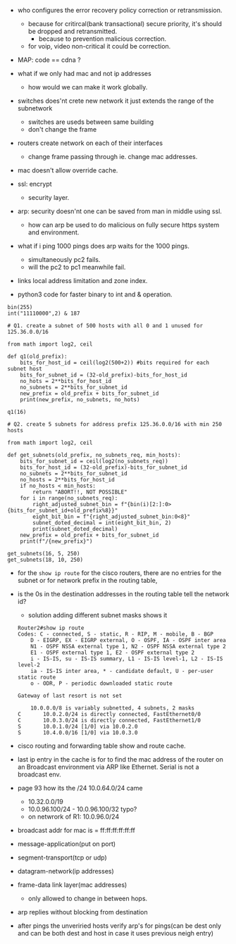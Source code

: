 - who configures the error recovery policy correction or retransmission.
    - because for critircal(bank transactional) secure priority, it's should be dropped and retransmitted.
        - because to prevention malicious correction.
    - for voip, video non-critical it could be correction.

- MAP: code == cdna ?

- what if we only had mac and not ip addresses 
    - how would we can make it work globally.

- switches does'nt crete new network it just extends the range of the subnetwork
    - switches are useds between same building
    - don't change the frame
- routers create network on each of their interfaces
    - change frame passing through ie. change mac addresses.


- mac doesn't allow override cache.
- ssl: encrypt
    - security layer.

- arp: security doesn'nt one can be saved from man in middle using ssl.
    - how can arp be used to do malicious on fully secure https system and environment.

- what if i ping 1000 pings does arp waits for the 1000 pings.
    - simultaneously pc2 fails.
    - will the pc2 to pc1 meanwhile fail.

- links local address limitation and zone index.

- python3 code for faster binary to int and & operation.
```
bin(255)
int("11110000",2) & 187

# Q1. create a subnet of 500 hosts with all 0 and 1 unused for 125.36.0.0/16

from math import log2, ceil

def q1(old_prefix):
    bits_for_host_id = ceil(log2(500+2)) #bits required for each subnet host
    bits_for_subnet_id = (32-old_prefix)-bits_for_host_id
    no_hots = 2**bits_for_host_id
    no_subnets = 2**bits_for_subnet_id
    new_prefix = old_prefix + bits_for_subnet_id
    print(new_prefix, no_subnets, no_hots)

q1(16)

# Q2. create 5 subnets for address prefix 125.36.0.0/16 with min 250 hosts

from math import log2, ceil

def get_subnets(old_prefix, no_subnets_req, min_hosts):
    bits_for_subnet_id = ceil(log2(no_subnets_req))
    bits_for_host_id = (32-old_prefix)-bits_for_subnet_id
    no_subnets = 2**bits_for_subnet_id
    no_hosts = 2**bits_for_host_id
    if no_hosts < min_hosts:
        return "ABORT!!, NOT POSSIBLE"
    for i in range(no_subnets_req):
        right_adjusted_subnet_bin = f"{bin(i)[2:]:0>{bits_for_subnet_id+old_prefix%8}}"
        eight_bit_bin = f"{right_adjusted_subnet_bin:0<8}"
        subnet_doted_decimal = int(eight_bit_bin, 2)
        print(subnet_doted_decimal)
    new_prefix = old_prefix + bits_for_subnet_id
    print(f"/{new_prefix}")

get_subnets(16, 5, 250)
get_subnets(18, 10, 250)
```


- for the `show ip route` for the cisco routers, there are no entries for the subnet or for network prefix in the routing table,
- is the 0s in the destination addresses in the routing table tell the network id?
    - solution adding different subnet masks shows it
    ```    
    Router2#show ip route
    Codes: C - connected, S - static, R - RIP, M - mobile, B - BGP
        D - EIGRP, EX - EIGRP external, O - OSPF, IA - OSPF inter area
        N1 - OSPF NSSA external type 1, N2 - OSPF NSSA external type 2
        E1 - OSPF external type 1, E2 - OSPF external type 2
        i - IS-IS, su - IS-IS summary, L1 - IS-IS level-1, L2 - IS-IS level-2
        ia - IS-IS inter area, * - candidate default, U - per-user static route
        o - ODR, P - periodic downloaded static route

    Gateway of last resort is not set

        10.0.0.0/8 is variably subnetted, 4 subnets, 2 masks
    C       10.0.2.0/24 is directly connected, FastEthernet0/0
    C       10.0.3.0/24 is directly connected, FastEthernet1/0
    S       10.0.1.0/24 [1/0] via 10.0.2.0
    S       10.4.0.0/16 [1/0] via 10.0.3.0

    ```

- cisco routing and forwarding table show and route cache.

- last ip entry in the cache is for to find the mac address of the router on an Broadcast environment via ARP like Ethernet. Serial is not a broadcast env.

- page 93 how its the /24 10.0.64.0/24 came
    - 10.32.0.0/19
    - 10.0.96.100/24 - 10.0.96.100/32 typo?
    - on netwrork of R1: 10.0.96.0/24

- broadcast addr for mac is = ff:ff:ff:ff:ff:ff

- message-application(put on port)
- segment-transport(tcp or udp)
- datagram-network(ip addresses)
- frame-data link layer(mac addresses)
    - only allowed to change in between hops.

- arp replies without blocking from  destination
- after pings the unveriried hosts verify arp's for pings(can be dest only and can be both dest and host in case it uses previous neigh entry)